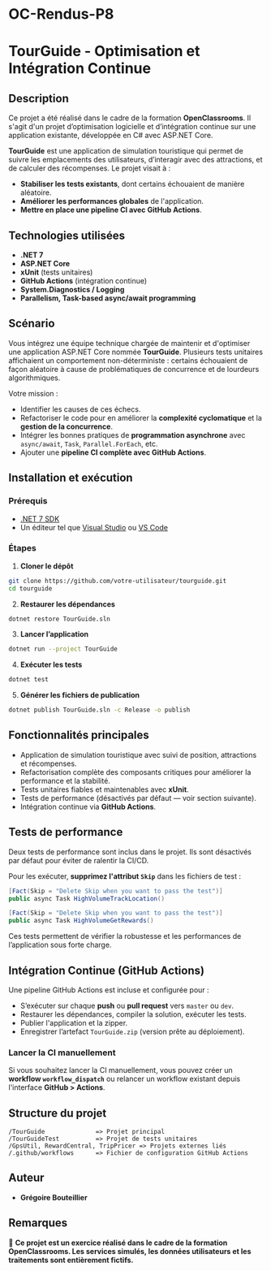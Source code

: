 # OC-Rendus-P8

# TourGuide - Optimisation et Intégration Continue

## Description

Ce projet a été réalisé dans le cadre de la formation **OpenClassrooms**. Il s'agit d'un projet d’optimisation logicielle et d’intégration continue sur une application existante, développée en C# avec ASP.NET Core.

**TourGuide** est une application de simulation touristique qui permet de suivre les emplacements des utilisateurs, d’interagir avec des attractions, et de calculer des récompenses.
Le projet visait à :

* **Stabiliser les tests existants**, dont certains échouaient de manière aléatoire.
* **Améliorer les performances globales** de l'application.
* **Mettre en place une pipeline CI avec GitHub Actions**.

## Technologies utilisées

* **.NET 7**
* **ASP.NET Core**
* **xUnit** (tests unitaires)
* **GitHub Actions** (intégration continue)
* **System.Diagnostics / Logging**
* **Parallelism, Task-based async/await programming**

## Scénario

Vous intégrez une équipe technique chargée de maintenir et d'optimiser une application ASP.NET Core nommée **TourGuide**.
Plusieurs tests unitaires affichaient un comportement non-déterministe : certains échouaient de façon aléatoire à cause de problématiques de concurrence et de lourdeurs algorithmiques.

Votre mission :

* Identifier les causes de ces échecs.
* Refactoriser le code pour en améliorer la **complexité cyclomatique** et la **gestion de la concurrence**.
* Intégrer les bonnes pratiques de **programmation asynchrone** avec `async/await`, `Task`, `Parallel.ForEach`, etc.
* Ajouter une **pipeline CI complète avec GitHub Actions**.

## Installation et exécution

### Prérequis

* [.NET 7 SDK](https://dotnet.microsoft.com/en-us/download/dotnet/7.0)
* Un éditeur tel que [Visual Studio](https://visualstudio.microsoft.com/) ou [VS Code](https://code.visualstudio.com/)

### Étapes

1. **Cloner le dépôt**

```bash
git clone https://github.com/votre-utilisateur/tourguide.git
cd tourguide
```

2. **Restaurer les dépendances**

```bash
dotnet restore TourGuide.sln
```

3. **Lancer l’application**

```bash
dotnet run --project TourGuide
```

4. **Exécuter les tests**

```bash
dotnet test
```

5. **Générer les fichiers de publication**

```bash
dotnet publish TourGuide.sln -c Release -o publish
```

## Fonctionnalités principales

* Application de simulation touristique avec suivi de position, attractions et récompenses.
* Refactorisation complète des composants critiques pour améliorer la performance et la stabilité.
* Tests unitaires fiables et maintenables avec **xUnit**.
* Tests de performance (désactivés par défaut — voir section suivante).
* Intégration continue via **GitHub Actions**.

## Tests de performance

Deux tests de performance sont inclus dans le projet. Ils sont désactivés par défaut pour éviter de ralentir la CI/CD.

Pour les exécuter, **supprimez l'attribut `Skip`** dans les fichiers de test :

```csharp
[Fact(Skip = "Delete Skip when you want to pass the test")]
public async Task HighVolumeTrackLocation()

[Fact(Skip = "Delete Skip when you want to pass the test")]
public async Task HighVolumeGetRewards()
```

Ces tests permettent de vérifier la robustesse et les performances de l’application sous forte charge.

## Intégration Continue (GitHub Actions)

Une pipeline GitHub Actions est incluse et configurée pour :

* S’exécuter sur chaque **push** ou **pull request** vers `master` ou `dev`.
* Restaurer les dépendances, compiler la solution, exécuter les tests.
* Publier l'application et la zipper.
* Enregistrer l’artefact `TourGuide.zip` (version prête au déploiement).

### Lancer la CI manuellement

Si vous souhaitez lancer la CI manuellement, vous pouvez créer un **workflow `workflow_dispatch`** ou relancer un workflow existant depuis l'interface **GitHub > Actions**.

## Structure du projet

```
/TourGuide              => Projet principal
/TourGuideTest          => Projet de tests unitaires
/GpsUtil, RewardCentral, TripPricer => Projets externes liés
/.github/workflows      => Fichier de configuration GitHub Actions
```

## Auteur

* **Grégoire Bouteillier**

## Remarques

🚨 **Ce projet est un exercice réalisé dans le cadre de la formation OpenClassrooms. Les services simulés, les données utilisateurs et les traitements sont entièrement fictifs.**
